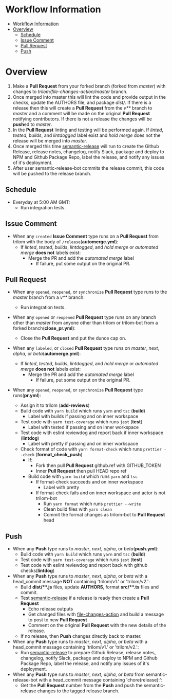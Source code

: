 
# Workflow Information

- [Workflow Information](#workflow-information)
- [Overview](#overview)
  - [Schedule](#schedule)
  - [Issue Comment](#issue-comment)
  - [Pull Request](#pull-request)
  - [Push](#push)

# Overview

1. Make a **Pull Request** from your forked branch (forked from _master_) with changes to _trilom/file-changes-action/master_ branch.
2. Once merged into master this will lint the code and provide output in the checks, update the AUTHORS file, and package _dist/_.  If there is a release then this will create a **Pull Request** from the _v\*\*_ branch to _master_ and a comment will be made on the original **Pull Request** notifying contributors.  If there is not a release the changes will be **push**ed to _master_.
3. In the **Pull Request** linting and testing will be performed again.  If _linted_, _tested_, _builds_, and _lintdogged_ label exist and _hold merge_ does not the release will be merged into _master_.
4. Once merged this time [semantic-release](https://github.com/semantic-release/semantic-release) will run to create the Github Release, release notes, changelog, notify Slack, package and deploy to NPM and Github Package Repo, label the release, and notify any issues of it's deployment.
5. After user semantic-release-bot commits the release commit, this code will be pushed to the release branch.

## Schedule

- Everyday at 5:00 AM GMT:
  - Run integration tests.

## Issue Comment

- When any `created` **Issue Comment** type runs on a **Pull Request** from trilom with the body of `/release`(**automerge.yml**):
  - If _linted_, _tested_, _builds_, _lintdogged_, and _hold merge_ or _automated merge_ **does not** labels exist:
    - Merge the PR and add the _automated merge_ label
      - If failure, put some output on the original PR.

## Pull Request

- When any `opened`, `reopened`, or `synchronize` **Pull Request** type runs to the _master_ branch from a _v\*\*_ branch:
  - Run integration tests.

- When any `opened` or `reopened` **Pull Request** type runs on any branch other than _master_ from anyone other than trilom or trilom-bot from a forked branch(**close_pr.yml**):
  - Close the **Pull Request** and put the dunce cap on.

- When any `labeled`, or `closed` **Pull Request** type runs on _master_, _next_, _alpha_, or _beta_(**automerge.yml**):
  - If _linted_, _tested_, _builds_, _lintdogged_, and _hold merge_ or _automated merge_ **does not** labels exist:
    - Merge the PR and add the _automated merge_ label
      - If failure, put some output on the original PR.

- When any `opened`, `reopened`, or `synchronize` **Pull Request** type runs(**pr.yml**):
  - Assign it to trilom (**add-reviews**)
  - Build code with `yarn build` which runs `yarn` and `tsc` (**build**)
    - Label with builds if passing and on inner workspace
  - Test code with `yarn test-coverage` which runs `jest` (**test**)
    - Label with tested if passing and on inner workspace
  - Test code with eslint reviewdog and report back if inner workspace (**lintdog**)
    - Label with pretty if passing and on inner workspace
  - Check format of code with `yarn format-check` which runs `prettier --check` (**format_check_push**)
    - If:
      - Fork then pull **Pull Request** github.ref with GITHUB_TOKEN
      - Inner **Pull Request** then pull HEAD repo ref
    - Build code with `yarn build` which runs `yarn` and `tsc`
      - If format-check succeeds and on inner workspace
        - Label with pretty
      - If format-check fails and on inner workspace and actor is not trilom-bot
        - Run `yarn format` which runs `prettier --write`
        - Clean build files with `yarn clean`
        - Commit the format changes as trilom-bot to **Pull Request** head

## Push

- When any **Push** type runs to _master_, _next_, _alpha_, or _beta_(**push.yml**):
  - Build code with `yarn build` which runs `yarn` and `tsc` (**build**)
  - Test code with `yarn test-coverage` which runs `jest` (**test**)
  - Test code with eslint reviewdog and report back with github checks(**lintdog**)
- When any **Push** type runs to _master_, _next_, _alpha_, or _beta_ with a head_commit message **NOT** containing 'trilom/v1.' or 'trilom/v2.':
  - Build **dist/\*\*.js** files, update **AUTHORS**, format **src/\*\*.ts** files and commit.
  - Test [semantic-release](https://github.com/semantic-release/semantic-release) if a release is ready then create a **Pull Request**
    - Echo release outputs
    - Get changed files with [file-changes-action](https://github.com/trilom/file-changes-action) and build a message to post to new **Pull Request**
    - Comment on the original **Pull Request** with the new details of the release.
  - If no release, then **Push** changes directly back to master.
- When any **Push** type runs to _master_, _next_, _alpha_, or _beta_ with a head_commit message containing 'trilom/v1.' or 'trilom/v2.':
  - Run [semantic-release](https://github.com/semantic-release/semantic-release) to prepare Github Release, release notes, changelog, notify Slack, package and deploy to NPM and Github Package Repo, label the release, and notify any issues of it's deployment.
- When any **Push** type runs to _master_, _next_, _alpha_, or _beta_ from semantic-release-bot with a head_commit message containing 'chore(release):':
  - Get the **Pull Request** number from the **Push** and push the semantic-release changes to the tagged release branch.
